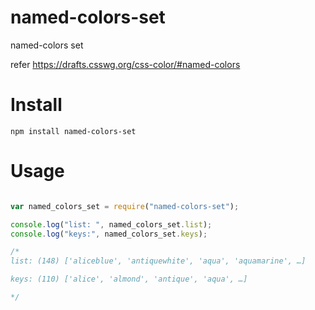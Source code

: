 # named-colors-set
named-colors set

refer https://drafts.csswg.org/css-color/#named-colors

# Install
```
npm install named-colors-set
```

# Usage
```javascript

var named_colors_set = require("named-colors-set");

console.log("list: ", named_colors_set.list);
console.log("keys:", named_colors_set.keys);

/*
list: (148) ['aliceblue', 'antiquewhite', 'aqua', 'aquamarine', …]

keys: (110) ['alice', 'almond', 'antique', 'aqua', …]

*/

```
